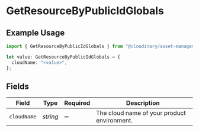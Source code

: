 # GetResourceByPublicIdGlobals

## Example Usage

```typescript
import { GetResourceByPublicIdGlobals } from "@cloudinary/asset-management/models/operations";

let value: GetResourceByPublicIdGlobals = {
  cloudName: "<value>",
};
```

## Fields

| Field                                       | Type                                        | Required                                    | Description                                 |
| ------------------------------------------- | ------------------------------------------- | ------------------------------------------- | ------------------------------------------- |
| `cloudName`                                 | *string*                                    | :heavy_minus_sign:                          | The cloud name of your product environment. |